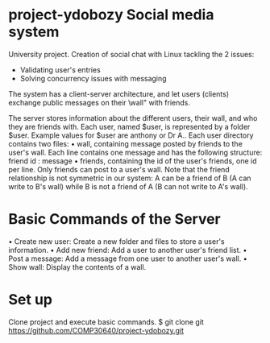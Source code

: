 # project-ydobozy Social media system

University project. Creation of social chat with Linux tackling the 2 issues:
- Validating user's entries
- Solving concurrency issues with messaging 

The system has a client-server architecture, and let users (clients) exchange public messages on their \wall" with
friends.

The server stores information about the different users, their wall, and who they are friends
with. Each user, named $user, is represented by a folder $user. Example values for $user are
anthony or Dr A.. Each user directory contains two files:
• wall, containing message posted by friends to the user's wall. Each line contains one
message and has the following structure: friend id : message
• friends, containing the id of the user's friends, one id per line. Only friends can post to
a user's wall. Note that the friend relationship is not symmetric in our system: A can be
a friend of B (A can write to B's wall) while B is not a friend of A (B can not write to
A's wall).


# Basic Commands of the Server
• Create new user: Create a new folder and files to store a user's information.
• Add new friend: Add a user to another user's friend list.
• Post a message: Add a message from one user to another user's wall.
• Show wall: Display the contents of a wall.

# Set up
Clone project and execute basic commands.
$ git clone git https://github.com/COMP30640/project-ydobozy.git
